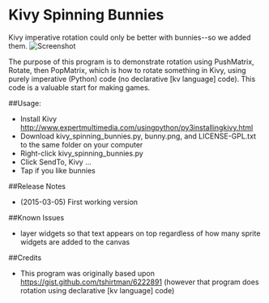 # Kivy Spinning Bunnies
Kivy imperative rotation could only be better with bunnies--so we added them.
![Screenshot](https://github.com/expertmm/kivy_spinning_bunnies/blob/master/screenshot01.png)

The purpose of this program is to demonstrate rotation using PushMatrix, Rotate, then PopMatrix, which is how to rotate something in Kivy, using purely imperative (Python) code (no declarative [kv language] code).
This code is a valuable start for making games.

##Usage:
* Install Kivy http://www.expertmultimedia.com/usingpython/py3installingkivy.html
* Download kivy_spinning_bunnies.py, bunny.png, and LICENSE-GPL.txt to the same folder on your computer
* Right-click kivy_spinning_bunnies.py
* Click SendTo, Kivy ...
* Tap if you like bunnies

##Release Notes
* (2015-03-05) First working version

##Known Issues
* layer widgets so that text appears on top regardless of how many sprite widgets are added to the canvas

##Credits
* This program was originally based upon https://gist.github.com/tshirtman/6222891 (however that program does rotation using declarative [kv language] code)
